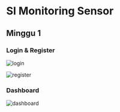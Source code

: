 # SI Monitoring Sensor
## Minggu 1
### Login & Register

![login](https://i.imgur.com/1OyifuW.png)

![register](https://i.imgur.com/BJ8Rbi1.png)

### Dashboard

![dashboard](https://i.imgur.com/rsVboMQ.png)
